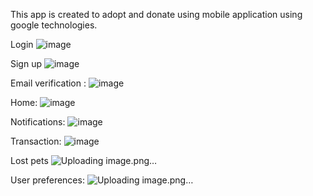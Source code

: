 This app is created to adopt and donate using mobile application using google technologies.

Login
![image](https://github.com/WenDEVLIFE/Pet-Adoption-App/assets/117834496/bb8fa889-7cde-4363-b273-175a2a85b954)


Sign up
![image](https://github.com/WenDEVLIFE/Pet-Adoption-App/assets/117834496/01e7e829-f00f-4f60-a341-ee90b054c137)

Email verification :
![image](https://github.com/WenDEVLIFE/Pet-Adoption-App/assets/117834496/389b784e-1ec4-4f70-9390-94edcf46cec0)

Home:
![image](https://github.com/WenDEVLIFE/Pet-Adoption-App/assets/117834496/6eb4fa13-d176-4640-af2b-b4ea6adb180f)

Notifications:
![image](https://github.com/WenDEVLIFE/Pet-Adoption-App/assets/117834496/46b8b29c-4922-4cb3-85d3-0e8996d7a3e0)

Transaction:
![image](https://github.com/WenDEVLIFE/Pet-Adoption-App/assets/117834496/1249a073-925d-47b7-95c8-bb3b0fe26fb0)

Lost pets
![Uploading image.png…]()

User preferences:
![Uploading image.png…]()
